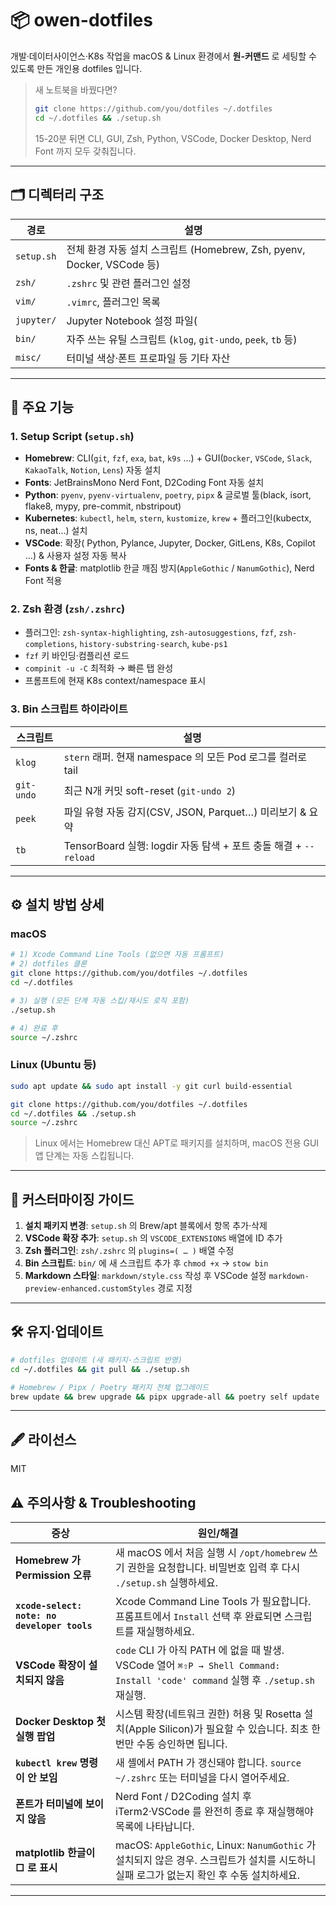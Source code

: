 # 📦 owen-dotfiles

개발·데이터사이언스·K8s 작업을 macOS & Linux 환경에서 **원-커맨드** 로 세팅할 수 있도록 만든 개인용 dotfiles 입니다.

> 새 노트북을 바꿨다면?
>
> ```bash
> git clone https://github.com/you/dotfiles ~/.dotfiles
> cd ~/.dotfiles && ./setup.sh
> ```
>
> 15-20분 뒤면 CLI, GUI, Zsh, Python, VSCode, Docker Desktop, Nerd Font 까지 모두 갖춰집니다.

---

## 🗂️ 디렉터리 구조

| 경로       | 설명                                                                   |
| ---------- | ---------------------------------------------------------------------- |
| `setup.sh` | 전체 환경 자동 설치 스크립트 (Homebrew, Zsh, pyenv, Docker, VSCode 등) |
| `zsh/`     | `.zshrc` 및 관련 플러그인 설정                                         |
| `vim/`     | `.vimrc`, 플러그인 목록                                                |
| `jupyter/` | Jupyter Notebook 설정 파일(                                            |
| `bin/`     | 자주 쓰는 유틸 스크립트 (`klog`, `git-undo`, `peek`, `tb` 등)          |
| `misc/`    | 터미널 색상·폰트 프로파일 등 기타 자산                                 |

---

## 🚀 주요 기능

### 1. Setup Script (`setup.sh`)

- **Homebrew**: CLI(`git`, `fzf`, `exa`, `bat`, `k9s` …) + GUI(`Docker`, `VSCode`, `Slack`, `KakaoTalk`, `Notion`, `Lens`) 자동 설치
- **Fonts**: JetBrainsMono Nerd Font, D2Coding Font 자동 설치
- **Python**: `pyenv`, `pyenv-virtualenv`, `poetry`, `pipx` & 글로벌 툴(black, isort, flake8, mypy, pre-commit, nbstripout)
- **Kubernetes**: `kubectl`, `helm`, `stern`, `kustomize`, `krew` + 플러그인(kubectx, ns, neat…) 설치
- **VSCode**: 확장( Python, Pylance, Jupyter, Docker, GitLens, K8s, Copilot …) & 사용자 설정 자동 복사
- **Fonts & 한글**: matplotlib 한글 깨짐 방지(`AppleGothic` / `NanumGothic`), Nerd Font 적용

### 2. Zsh 환경 (`zsh/.zshrc`)

- 플러그인: `zsh-syntax-highlighting`, `zsh-autosuggestions`, `fzf`, `zsh-completions`, `history-substring-search`, `kube-ps1`
- `fzf` 키 바인딩·컴플리션 로드
- `compinit -u -C` 최적화 → 빠른 탭 완성
- 프롬프트에 현재 K8s context/namespace 표시

### 3. Bin 스크립트 하이라이트

| 스크립트   | 설명                                                             |
| ---------- | ---------------------------------------------------------------- |
| `klog`     | `stern` 래퍼. 현재 namespace 의 모든 Pod 로그를 컬러로 tail      |
| `git-undo` | 최근 N개 커밋 soft-reset (`git-undo 2`)                          |
| `peek`     | 파일 유형 자동 감지(CSV, JSON, Parquet…) 미리보기 & 요약         |
| `tb`       | TensorBoard 실행: logdir 자동 탐색 + 포트 충돌 해결 + `--reload` |

---

## ⚙️ 설치 방법 상세

### macOS

```bash
# 1) Xcode Command Line Tools (없으면 자동 프롬프트)
# 2) dotfiles 클론
git clone https://github.com/you/dotfiles ~/.dotfiles
cd ~/.dotfiles

# 3) 실행 (모든 단계 자동 스킵/재시도 로직 포함)
./setup.sh

# 4) 완료 후
source ~/.zshrc
```

### Linux (Ubuntu 등)

```bash
sudo apt update && sudo apt install -y git curl build-essential

git clone https://github.com/you/dotfiles ~/.dotfiles
cd ~/.dotfiles && ./setup.sh
source ~/.zshrc
```

> Linux 에서는 Homebrew 대신 APT로 패키지를 설치하며, macOS 전용 GUI 앱 단계는 자동 스킵됩니다.

---

## 📝 커스터마이징 가이드

1. **설치 패키지 변경**: `setup.sh` 의 Brew/apt 블록에서 항목 추가·삭제
2. **VSCode 확장 추가**: `setup.sh` 의 `VSCODE_EXTENSIONS` 배열에 ID 추가
3. **Zsh 플러그인**: `zsh/.zshrc` 의 `plugins=( … )` 배열 수정
4. **Bin 스크립트**: `bin/` 에 새 스크립트 추가 후 `chmod +x` → `stow bin`
5. **Markdown 스타일**: `markdown/style.css` 작성 후 VSCode 설정 `markdown-preview-enhanced.customStyles` 경로 지정

---

## 🛠️ 유지·업데이트

```bash
# dotfiles 업데이트 (새 패키지·스크립트 반영)
cd ~/.dotfiles && git pull && ./setup.sh

# Homebrew / Pipx / Poetry 패키지 전체 업그레이드
brew update && brew upgrade && pipx upgrade-all && poetry self update
```

---

## 🖋️ 라이선스

MIT

## ⚠️ 주의사항 & Troubleshooting

| 증상                                         | 원인/해결                                                                                                                                |
| -------------------------------------------- | ---------------------------------------------------------------------------------------------------------------------------------------- |
| **Homebrew 가 Permission 오류**              | 새 macOS 에서 처음 실행 시 `/opt/homebrew` 쓰기 권한을 요청합니다. 비밀번호 입력 후 다시 `./setup.sh` 실행하세요.                        |
| **`xcode-select: note: no developer tools`** | Xcode Command Line Tools 가 필요합니다. 프롬프트에서 `Install` 선택 후 완료되면 스크립트를 재실행하세요.                                 |
| **VSCode 확장이 설치되지 않음**              | `code` CLI 가 아직 PATH 에 없을 때 발생. VSCode 열어 `⌘⇧P → Shell Command: Install 'code' command` 실행 후 `./setup.sh` 재실행.          |
| **Docker Desktop 첫 실행 팝업**              | 시스템 확장(네트워크 권한) 허용 및 Rosetta 설치(Apple Silicon)가 필요할 수 있습니다. 최초 한 번만 수동 승인하면 됩니다.                  |
| **`kubectl krew` 명령이 안 보임**            | 새 셸에서 PATH 가 갱신돼야 합니다. `source ~/.zshrc` 또는 터미널을 다시 열어주세요.                                                      |
| **폰트가 터미널에 보이지 않음**              | Nerd Font / D2Coding 설치 후 iTerm2·VSCode 를 완전히 종료 후 재실행해야 목록에 나타납니다.                                               |
| **matplotlib 한글이 □ 로 표시**              | macOS: `AppleGothic`, Linux: `NanumGothic` 가 설치되지 않은 경우. 스크립트가 설치를 시도하니 실패 로그가 없는지 확인 후 수동 설치하세요. |

---
